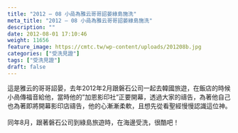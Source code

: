 ```yaml
---
title: "2012 – 08 小咼為雅云哥哥詔晏綠島施洗"
meta_title: "2012 – 08 小咼為雅云哥哥詔晏綠島施洗"
description: ""
date: 2012-08-01 17:10:46
weight: 11656
feature_image: https://cmtc.tw/wp-content/uploads/201208b.jpg
categories: ["受洗見證"]
tags: ["受洗見證"]
draft: false
---
```


這是雅云的哥哥詔晏，去年2012年2月跟磐石公司一起去韓國旅遊，在飯店的時候小咼傳福音給他，當時他的”加恩影印社”正要開幕，透過大家的禱告，為著他自己也為著即將開幕影印店禱告，他的心漸漸柔軟，且想先從看聖經慢慢認識這位神。<br />
<br />
同年8月，跟著磐石公司到綠島旅遊時，在海邊受洗，很酷吧！
        